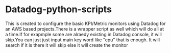 # Datadog-python-scripts
This is created to configure the basic KPI/Metric monitors using Datadog for an AWS based projects.There is a wrapper script as well which will do all at a time.If for exapmple some are alraedy existing in Datadog console, it will skip.You can just just input main key word like "cpu" that is enough. It will search if it is there it will skip else it will create the monitor
